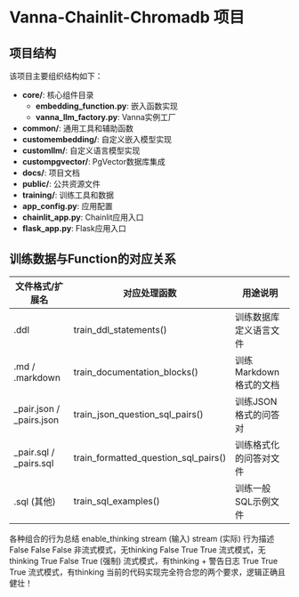# Vanna-Chainlit-Chromadb 项目

## 项目结构

该项目主要组织结构如下：

- **core/**: 核心组件目录
  - **embedding_function.py**: 嵌入函数实现
  - **vanna_llm_factory.py**: Vanna实例工厂
- **common/**: 通用工具和辅助函数
- **customembedding/**: 自定义嵌入模型实现
- **customllm/**: 自定义语言模型实现
- **custompgvector/**: PgVector数据库集成
- **docs/**: 项目文档
- **public/**: 公共资源文件
- **training/**: 训练工具和数据
- **app_config.py**: 应用配置
- **chainlit_app.py**: Chainlit应用入口
- **flask_app.py**: Flask应用入口

## 训练数据与Function的对应关系

| 文件格式/扩展名 | 对应处理函数 | 用途说明 |
|----------------|-------------|----------|
| .ddl | train_ddl_statements() | 训练数据库定义语言文件 |
| .md / .markdown | train_documentation_blocks() | 训练Markdown格式的文档 |
| _pair.json / _pairs.json | train_json_question_sql_pairs() | 训练JSON格式的问答对 |
| _pair.sql / _pairs.sql | train_formatted_question_sql_pairs() | 训练格式化的问答对文件 |
| .sql (其他) | train_sql_examples() | 训练一般SQL示例文件 |


各种组合的行为总结
enable_thinking	stream (输入)	stream (实际)	行为描述
False	False	False	非流式模式，无thinking
False	True	True	流式模式，无thinking
True	False	True (强制)	流式模式，有thinking + 警告日志
True	True	True	流式模式，有thinking
当前的代码实现完全符合您的两个要求，逻辑正确且健壮！
